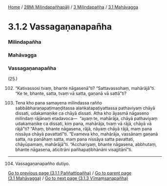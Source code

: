 
[Home](/) / [28Mi Milindapañhapāḷi](../../../28Mi.md) / [3 Milindapañha](../../3.md) / [3.1 Mahāvagga](../3.1.md)

# 3.1.2 Vassagaṇanapañha

### Milindapañha

### Mahāvagga

### Vassagaṇanapañha

(25.)

102. “Kativassosi tvaṃ, bhante nāgasenā”ti? “Sattavassohaṃ, mahārājā”ti. “Ke te, bhante, satta, tvaṃ vā satta, gaṇanā vā sattā”ti?

103. Tena kho pana samayena milindassa rañño sabbābharaṇapaṭimaṇḍitassa alaṅkatapaṭiyattassa pathaviyaṃ chāyā dissati, udakamaṇike ca chāyā dissati. Atha kho āyasmā nāgaseno milindaṃ rājānaṃ etadavoca—  “ayaṃ te, mahārāja, chāyā pathaviyaṃ udakamaṇike ca dissati, kiṃ pana, mahārāja, tvaṃ vā rājā, chāyā vā rājā”ti? “Ahaṃ, bhante nāgasena, rājā, nāyaṃ chāyā rājā, maṃ pana nissāya chāyā pavattatī”ti. “Evameva kho, mahārāja, vassānaṃ gaṇanā satta, na panāhaṃ satta, maṃ pana nissāya satta pavattati, chāyūpamaṃ, mahārājā”ti. “Acchariyaṃ, bhante nāgasena, abbhutaṃ, bhante nāgasena, aticitrāni pañhapaṭibhānāni visajjitānī”ti.

---

104. Vassagaṇanapañho dutiyo.



[Go to previous page (3.1.1 Paññattipañha)](3.1.1.md) / [Go to parent page (3.1 Mahāvagga)](../3.1.md) / [Go to next page (3.1.3 Vīmaṃsanapañha)](3.1.3.md)


